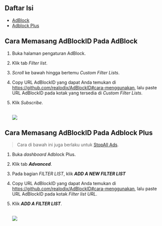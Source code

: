 ## Daftar Isi

- [AdBlock](#cara-memasang-adblockid-pada-adblock)
- [Adblock Plus](#cara-memasang-adblockid-pada-adblock-plus)

## Cara Memasang AdBlockID Pada AdBlock

1. Buka halaman pengaturan AdBlock.
2. Klik tab *Filter list*.
3. *Scroll* ke bawah hingga bertemu *Custom Filter Lists*.
4. Copy URL AdBlockID yang dapat Anda temukan di https://github.com/realodix/AdBlockID#cara-menggunakan, lalu paste URL AdBlockID pada kotak yang tersedia di *Custom Filter Lists*.
5. Klik *Subscribe*.

   <br>![](https://i.imgur.com/ATnHiLI.jpg)<br>


## Cara Memasang AdBlockID Pada Adblock Plus

> Cara di bawah ini juga berlaku untuk [StopAll Ads](https://www.stopallads.com/).

1. Buka *dashboard* Adblock Plus.
2. Klik tab ***Advanced***.
3. Pada bagian *FILTER LIST*, klik ***ADD A NEW FILTER LIST***
4. Copy URL AdBlockID yang dapat Anda temukan di https://github.com/realodix/AdBlockID#cara-menggunakan, lalu paste URL AdBlockID pada kotak *Filter list URL*.
5. Klik ***ADD A FILTER LIST***.

   <br>![](https://i.imgur.com/0HhvxI1.jpg)
